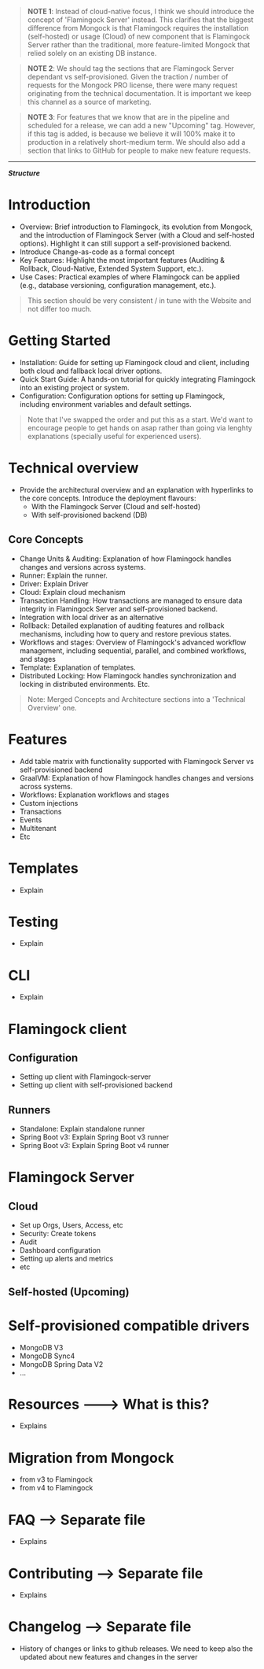 > **NOTE 1**: Instead of cloud-native focus, I think we should introduce the concept of 'Flamingock Server' instead. This clarifies that the biggest difference from Mongock is that Flamingock requires the installation (self-hosted) or usage (Cloud) of new component that is Flamingock Server rather than the traditional, more feature-limited Mongock that relied solely on an existing DB instance.

> **NOTE 2**: We should tag the sections that are Flamingock Server dependant vs self-provisioned. Given the traction / number of requests for the Mongock PRO license, there were many request originating from the technical documentation. It is important we keep this channel as a source of marketing.

> **NOTE 3**: For features that we know that are in the pipeline and scheduled for a release, we can add a new "Upcoming" tag. However, if this tag is added, is because we believe it will 100% make it to production in a relatively short-medium term. We should also add a section that links to GitHub for people to make new feature requests. 

------
_**Structure**_

# Introduction
- Overview: Brief introduction to Flamingock, its evolution from Mongock, and the introduction of Flamingock Server (with a Cloud and self-hosted options). Highlight it can still support a self-provisioned backend.
- Introduce Change-as-code as a formal concept
- Key Features: Highlight the most important features (Auditing & Rollback, Cloud-Native, Extended System Support, etc.).
- Use Cases: Practical examples of where Flamingock can be applied (e.g., database versioning, configuration management, etc.).
> This section should be very consistent / in tune  with the Website and not differ too much.

# Getting Started
- Installation: Guide for setting up Flamingock cloud and client, including both cloud and fallback local driver options.
- Quick Start Guide: A hands-on tutorial for quickly integrating Flamingock into an existing project or system.
- Configuration: Configuration options for setting up Flamingock, including environment variables and default settings.
> Note that I've swapped the order and put this as a start. We'd want to encourage people to get hands on asap rather than going via lenghty explanations (specially useful for experienced users). 

# Technical overview
- Provide the architectural overview and an explanation with hyperlinks to the core concepts. Introduce the deployment flavours:
  - With the Flamingock Server (Cloud and self-hosted)
  - With self-provisioned backend (DB)

## Core Concepts
- Change Units & Auditing: Explanation of how Flamingock handles changes and versions across systems.
- Runner: Explain the runner.
- Driver: Explain Driver
- Cloud: Explain cloud mechanism
- Transaction Handling: How transactions are managed to ensure data integrity in Flamingock Server and self-provisioned backend.
- Integration with local driver as an alternative
- Rollback: Detailed explanation of auditing features and rollback mechanisms, including how to query and restore previous states.
- Workflows and stages: Overview of Flamingock's advanced workflow management, including sequential, parallel, and combined workflows, and  stages
- Template: Explanation of templates.
- Distributed Locking: How Flamingock handles synchronization and locking in distributed environments.
Etc.
> Note: Merged Concepts and Architecture sections into a 'Technical Overview' one. 

# Features
- Add table matrix with functionality supported with Flamingock Server vs self-provisioned backend
- GraalVM: Explanation of how Flamingock handles changes and versions across systems.
- Workflows: Explanation workflows and stages
- Custom injections
- Transactions
- Events
- Multitenant
- Etc

# Templates
- Explain

# Testing
- Explain

# CLI
- Explain

# Flamingock client
## Configuration
- Setting up client with Flamingock-server
- Setting up client with self-provisioned backend

## Runners 
- Standalone: Explain standalone runner
- Spring Boot v3: Explain Spring Boot v3 runner
- Spring Boot v3: Explain Spring Boot v4 runner

# Flamingock Server
## Cloud 
- Set up Orgs, Users, Access, etc
- Security: Create tokens
- Audit
- Dashboard configuration
- Setting up alerts and metrics
- etc

## Self-hosted (Upcoming)

# Self-provisioned compatible drivers
- MongoDB V3
- MongoDB Sync4
- MongoDB Spring Data V2
- …

# Resources ---> What is this?
- Explains

# Migration from Mongock
- from v3 to Flamingock
- from v4 to Flamingock

# FAQ  --> Separate file
- Explains

# Contributing --> Separate file
- Explains

# Changelog  --> Separate file
- History of changes or links to github releases. We need to keep also the updated about new features and changes in the server
